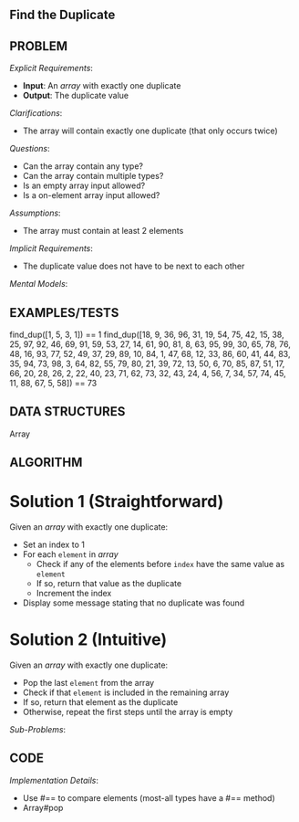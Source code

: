 ## Find the Duplicate

## PROBLEM

*Explicit Requirements*:
- **Input**: An _array_ with exactly one duplicate
- **Output**: The duplicate value

*Clarifications*:
- The array will contain exactly one duplicate (that only occurs twice)

*Questions*:
- Can the array contain any type?
- Can the array contain multiple types?
- Is an empty array input allowed?
- Is a on-element array input allowed?

*Assumptions*:
- The array must contain at least 2 elements

*Implicit Requirements*:
- The duplicate value does not have to be next to each other

*Mental Models*:


## EXAMPLES/TESTS

find_dup([1, 5, 3, 1]) == 1
find_dup([18,  9, 36, 96, 31, 19, 54, 75, 42, 15,
          38, 25, 97, 92, 46, 69, 91, 59, 53, 27,
          14, 61, 90, 81,  8, 63, 95, 99, 30, 65,
          78, 76, 48, 16, 93, 77, 52, 49, 37, 29,
          89, 10, 84,  1, 47, 68, 12, 33, 86, 60,
          41, 44, 83, 35, 94, 73, 98,  3, 64, 82,
          55, 79, 80, 21, 39, 72, 13, 50,  6, 70,
          85, 87, 51, 17, 66, 20, 28, 26,  2, 22,
          40, 23, 71, 62, 73, 32, 43, 24,  4, 56,
          7,  34, 57, 74, 45, 11, 88, 67,  5, 58]) == 73

## DATA STRUCTURES

Array

## ALGORITHM

# Solution 1 (Straightforward)

Given an _array_ with exactly one duplicate:

- Set an index to 1
- For each `element` in _array_
  - Check if any of the elements before `index` have the same value as `element`
  - If so, return that value as the duplicate
  - Increment the index
- Display some message stating that no duplicate was found

# Solution 2 (Intuitive)

Given an _array_ with exactly one duplicate:

- Pop the last `element` from the array
- Check if that `element` is included in the remaining array
- If so, return that element as the duplicate
- Otherwise, repeat the first steps until the array is empty

*Sub-Problems*:




## CODE

*Implementation Details*:
- Use #== to compare elements (most-all types have a #== method)
- Array#pop